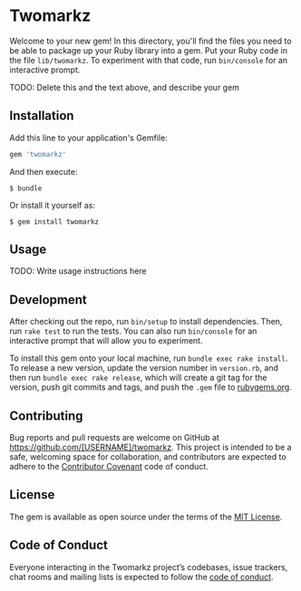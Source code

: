 # Twomarkz

Welcome to your new gem! In this directory, you'll find the files you need to be able to package up your Ruby library into a gem. Put your Ruby code in the file `lib/twomarkz`. To experiment with that code, run `bin/console` for an interactive prompt.

TODO: Delete this and the text above, and describe your gem

## Installation

Add this line to your application's Gemfile:

```ruby
gem 'twomarkz'
```

And then execute:

    $ bundle

Or install it yourself as:

    $ gem install twomarkz

## Usage

TODO: Write usage instructions here

## Development

After checking out the repo, run `bin/setup` to install dependencies. Then, run `rake test` to run the tests. You can also run `bin/console` for an interactive prompt that will allow you to experiment.

To install this gem onto your local machine, run `bundle exec rake install`. To release a new version, update the version number in `version.rb`, and then run `bundle exec rake release`, which will create a git tag for the version, push git commits and tags, and push the `.gem` file to [rubygems.org](https://rubygems.org).

## Contributing

Bug reports and pull requests are welcome on GitHub at https://github.com/[USERNAME]/twomarkz. This project is intended to be a safe, welcoming space for collaboration, and contributors are expected to adhere to the [Contributor Covenant](http://contributor-covenant.org) code of conduct.

## License

The gem is available as open source under the terms of the [MIT License](https://opensource.org/licenses/MIT).

## Code of Conduct

Everyone interacting in the Twomarkz project’s codebases, issue trackers, chat rooms and mailing lists is expected to follow the [code of conduct](https://github.com/[USERNAME]/twomarkz/blob/master/CODE_OF_CONDUCT.md).
